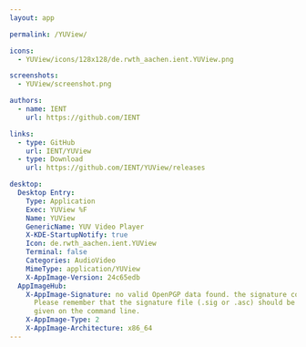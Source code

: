 ```yaml
---
layout: app

permalink: /YUView/

icons:
  - YUView/icons/128x128/de.rwth_aachen.ient.YUView.png

screenshots:
  - YUView/screenshot.png

authors:
  - name: IENT
    url: https://github.com/IENT

links:
  - type: GitHub
    url: IENT/YUView
  - type: Download
    url: https://github.com/IENT/YUView/releases

desktop:
  Desktop Entry:
    Type: Application
    Exec: YUView %F
    Name: YUView
    GenericName: YUV Video Player
    X-KDE-StartupNotify: true
    Icon: de.rwth_aachen.ient.YUView
    Terminal: false
    Categories: AudioVideo
    MimeType: application/YUView
    X-AppImage-Version: 24c65edb
  AppImageHub:
    X-AppImage-Signature: no valid OpenPGP data found. the signature could not be verified.
      Please remember that the signature file (.sig or .asc) should be the first file
      given on the command line.
    X-AppImage-Type: 2
    X-AppImage-Architecture: x86_64
---
```

